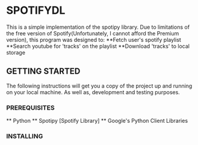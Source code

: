 # SPOTIFYDL
This is a simple implementation of the spotipy library. Due to limitations of the free version of Spotify(Unfortunately, I cannot afford the Premium version), this program was designed to:
**Fetch user's spotify playlist
**Search youtube for 'tracks' on the playlist
**Download 'tracks' to local storage

## GETTING STARTED
The following instructions will get you a copy of the project up and running on your local machine. 
As well as, development and testing purposes.

### PREREQUISITES
** Python 
** Spotipy [Spotify Library]
** Google's Python Client Libraries

### INSTALLING


